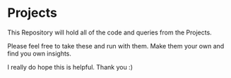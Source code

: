# Projects
This Repository will hold all of the code and queries from the Projects.

Please feel free to take these and run with them. Make them your own and find you own insights.

I really do hope this is helpful. Thank you  :)
